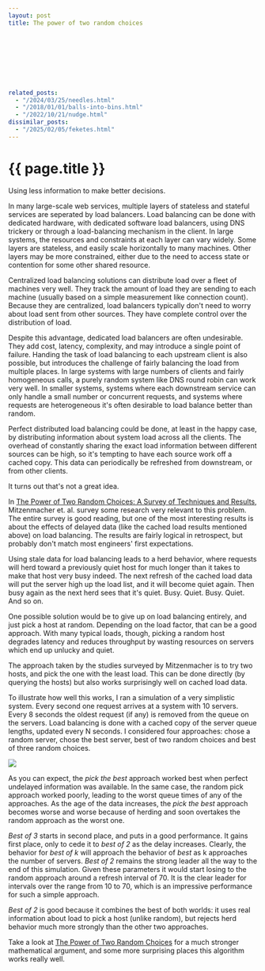 ```yaml
---
layout: post
title: The power of two random choices









related_posts:
  - "/2024/03/25/needles.html"
  - "/2018/01/01/balls-into-bins.html"
  - "/2022/10/21/nudge.html"
dissimilar_posts:
  - "/2025/02/05/feketes.html"
---
```

{{ page.title }}
================

<p class="meta">Using less information to make better decisions.</p>

In many large-scale web services, multiple layers of stateless and stateful services are seperated by load balancers. Load balancing can be done with dedicated hardware, with dedicated software load balancers, using DNS trickery or through a load-balancing mechanism in the client. In large systems, the resources and constraints at each layer can vary widely. Some layers are stateless, and easily scale horizontally to many machines. Other layers may be more constrained, either due to the need to access state or contention for some other shared resource.

Centralized load balancing solutions can distribute load over a fleet of machines very well. They track the amount of load they are sending to each machine (usually based on a simple measurement like connection count). Because they are centralized, load balancers typically don't need to worry about load sent from other sources. They have complete control over the distribution of load.

Despite this advantage, dedicated load balancers are often undesirable. They add cost, latency, complexity, and may introduce a single point of failure. Handing the task of load balancing to each upstream client is also possible, but introduces the challenge of fairly balancing the load from multiple places. In large systems with large numbers of clients and fairly homogeneous calls, a purely random system like DNS round robin can work very well. In smaller systems, systems where each downstream service can only handle a small number or concurrent requests, and systems where requests are heterogeneous it's often desirable to load balance better than random.

Perfect distributed load balancing could be done, at least in the happy case, by distributing information about system load across all the clients. The overhead of constantly sharing the exact load information between different sources can be high, so it's tempting to have each source work off a cached copy. This data can periodically be refreshed from downstream, or from other clients.

It turns out that's not a great idea.

In [The Power of Two Random Choices: A Survey of Techniques and Results](http://www.eecs.harvard.edu/~michaelm/postscripts/handbook2001.pdf), Mitzenmacher et. al. survey some research very relevant to this problem. The entire survey is good reading, but one of the most interesting results is about the effects of delayed data (like the cached load results mentioned above) on load balancing. The results are fairly logical in retrospect, but probably don't match most engineers' first expectations.

Using stale data for load balancing leads to a herd behavior, where requests will herd toward a previously quiet host for much longer than it takes to make that host very busy indeed. The next refresh of the cached load data will put the server high up the load list, and it will become quiet again. Then busy again as the next herd sees that it's quiet. Busy. Quiet. Busy. Quiet. And so on.

One possible solution would be to give up on load balancing entirely, and just pick a host at random. Depending on the load factor, that can be a good approach. With many typical loads, though, picking a random host degrades latency and reduces throughput by wasting resources on servers which end up unlucky and quiet.

The approach taken by the studies surveyed by Mitzenmacher is to try two hosts, and pick the one with the least load. This can be done directly (by querying the hosts) but also works surprisingly well on cached load data.

To illustrate how well this works, I ran a simulation of a very simplistic system. Every second one request arrives at a system with 10 servers. Every 8 seconds the oldest request (if any) is removed from the queue on the servers. Load balancing is done with a cached copy of the server queue lengths, updated every N seconds. I considered four approaches: chose a random server, chose the best server, best of two random choices and best of three random choices.

![](https://s3.amazonaws.com/mbrooker-blog-images/mbrooker_best_of_two_result.png)

As you can expect, the *pick the best* approach worked best when perfect undelayed information was available. In the same case, the random pick approach worked poorly, leading to the worst queue times of any of the approaches. As the age of the data increases, the *pick the best* approach becomes worse and worse because of herding and soon overtakes the random approach as the worst one.

*Best of 3* starts in second place, and puts in a good performance. It gains first place, only to cede it to *best of 2* as the delay increases. Clearly, the behavior for *best of k* will approach the behavior of *best* as k approaches the number of servers. *Best of 2* remains the strong leader all the way to the end of this simulation. Given these parameters it would start losing to the random approach around a refresh interval of 70. It is the clear leader for intervals over the range from 10 to 70, which is an impressive performance for such a simple approach.

*Best of 2* is good because it combines the best of both worlds: it uses real information about load to pick a host (unlike random), but rejects herd behavior much more strongly than the other two approaches.

Take a look at [The Power of Two Random Choices](http://www.eecs.harvard.edu/~michaelm/postscripts/handbook2001.pdf) for a much stronger mathematical argument, and some more surprising places this algorithm works really well.